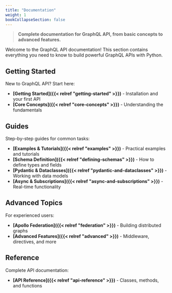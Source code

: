 ```yaml
---
title: "Documentation"
weight: 1
bookCollapseSection: false
---
```


> **Complete documentation for GraphQL API, from basic concepts to advanced features.**

Welcome to the GraphQL API documentation! This section contains everything you need to know to build powerful GraphQL APIs with Python.

## Getting Started

New to GraphQL API? Start here:

- **[Getting Started]({{< relref "getting-started" >}})** - Installation and your first API
- **[Core Concepts]({{< relref "core-concepts" >}})** - Understanding the fundamentals

## Guides

Step-by-step guides for common tasks:

- **[Examples & Tutorials]({{< relref "examples" >}})** - Practical examples and tutorials
- **[Schema Definition]({{< relref "defining-schemas" >}})** - How to define types and fields
- **[Pydantic & Dataclasses]({{< relref "pydantic-and-dataclasses" >}})** - Working with data models
- **[Async & Subscriptions]({{< relref "async-and-subscriptions" >}})** - Real-time functionality

## Advanced Topics

For experienced users:

- **[Apollo Federation]({{< relref "federation" >}})** - Building distributed graphs
- **[Advanced Features]({{< relref "advanced" >}})** - Middleware, directives, and more

## Reference

Complete API documentation:

- **[API Reference]({{< relref "api-reference" >}})** - Classes, methods, and functions